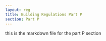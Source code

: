 ```yaml
---
layout: reg
title: Building Regulations Part P
section: Part P
---
```




this is the markdown file for the part P section